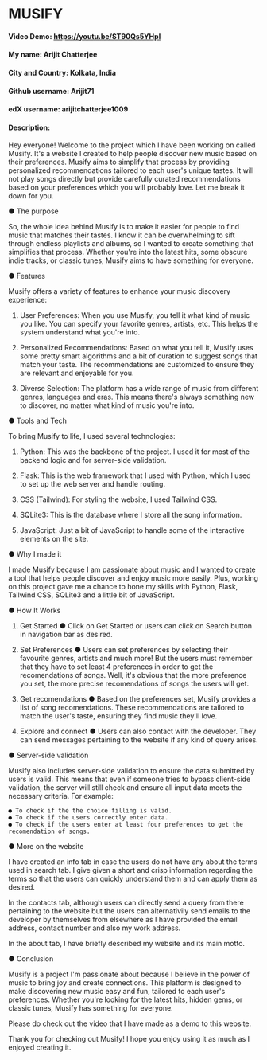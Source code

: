 # MUSIFY

#### Video Demo: https://youtu.be/ST90Qs5YHpI

#### My name: Arijit Chatterjee

#### City and Country: Kolkata, India

#### Github username: Arijit71

#### edX username: arijitchatterjee1009

#### Description:
Hey everyone! Welcome to the project which I have been working on called Musify. It's a website I created to help people discover new music based on their preferences. Musify aims to simplify that process by providing personalized recommendations tailored to each user's unique tastes. It will not play songs directly but provide carefully curated recommendations based on your preferences which you will probably love. Let me break it down for you.

● The purpose

So, the whole idea behind Musify is to make it easier for people to find music that matches their tastes. I know it can be overwhelming to sift through endless playlists and albums, so I wanted to create something that simplifies that process. Whether you're into the latest hits, some obscure indie tracks, or classic tunes, Musify aims to have something for everyone.

● Features

Musify offers a variety of features to enhance your music discovery experience:

1. User Preferences: When you use Musify, you tell it what kind of music you like. You can specify your favorite genres, artists, etc. This helps the system understand what you're into.

2. Personalized Recommendations: Based on what you tell it, Musify uses some pretty smart algorithms and a bit of curation to suggest songs that match your taste. The recommendations are customized to ensure they are relevant and enjoyable for you.

3. Diverse Selection: The platform has a wide range of music from different genres, languages and eras. This means there's always something new to discover, no matter what kind of music you're into.

● Tools and Tech

To bring Musify to life, I used several technologies:

1. Python: This was the backbone of the project. I used it for most of the backend logic and for server-side validation.

2. Flask: This is the web framework that I used with Python, which I used to set up the web server and handle routing.

3. CSS (Tailwind): For styling the website, I used Tailwind CSS.

4. SQLite3: This is the database where I store all the song information.

5. JavaScript: Just a bit of JavaScript to handle some of the interactive elements on the site.

● Why I made it

I made Musify because I am passionate about music and I wanted to create a tool that helps people discover and enjoy music more easily. Plus, working on this project gave me a chance to hone my skills with Python, Flask, Tailwind CSS, SQLite3 and a little bit of JavaScript.

● How It Works

1. Get Started
    ● Click on Get Started or users can click on Search button in navigation bar as desired.

2. Set Preferences
    ● Users can set preferences by selecting their favourite genres, artists and much more! But the users must remember that they have to set least 4 preferences in order to get the recomendations of songs. Well, it's obvious that the more preference you set, the more precise recomendations of songs the users will get.

3. Get recomendations
    ● Based on the preferences set, Musify provides a list of song recomendations. These recommendations are tailored to match the user's taste, ensuring they find music they'll love.

4. Explore and connect
    ● Users can also contact with the developer. They can send messages pertaining to the website if any kind of query arises.

● Server-side validation

Musify also includes server-side validation to ensure the data submitted by users is valid. This means that even if someone tries to bypass client-side validation, the server will still check and ensure all input data meets the necessary criteria. For example:

    ● To check if the the choice filling is valid.
    ● To check if the users correctly enter data.
    ● To check if the users enter at least four preferences to get the recomendation of songs.

● More on the website

I have created an info tab in case the users do not have any about the terms used in search tab. I give given a short and crisp information regarding the terms so that the users can quickly understand them and can apply them as desired.

In the contacts tab, although users can directly send a query from there pertaining to the website but the users can alternativily send emails to the developer by themselves from elsewhere as I have provided the email address, contact number and also my work address.

In the about tab, I have briefly described my website and its main motto.

● Conclusion

Musify is a project I'm passionate about because I believe in the power of music to bring joy and create connections. This platform is designed to make discovering new music easy and fun, tailored to each user's preferences. Whether you're looking for the latest hits, hidden gems, or classic tunes, Musify has something for everyone.

Please do check out the video that I have made as a demo to this website.

Thank you for checking out Musify! I hope you enjoy using it as much as I enjoyed creating it.
